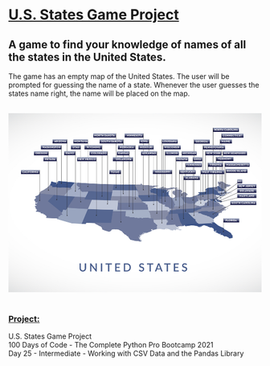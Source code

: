 # <u>**U.S. States Game Project**</u>

## A game to find your knowledge of names of all the states in the United States.<br /> 

The game has an empty map of the United States. The user will be prompted for 
guessing the name of a state. Whenever the user guesses the states name right, 
the name will be placed on the map. </br> </br>

![US Map](image.jpg) <br /> <br />
### <u>**Project:**</u> <br />
U.S. States Game Project<br />
100 Days of Code - The Complete Python Pro Bootcamp 2021 <br />
Day 25 - Intermediate - Working with CSV Data and the Pandas Library
